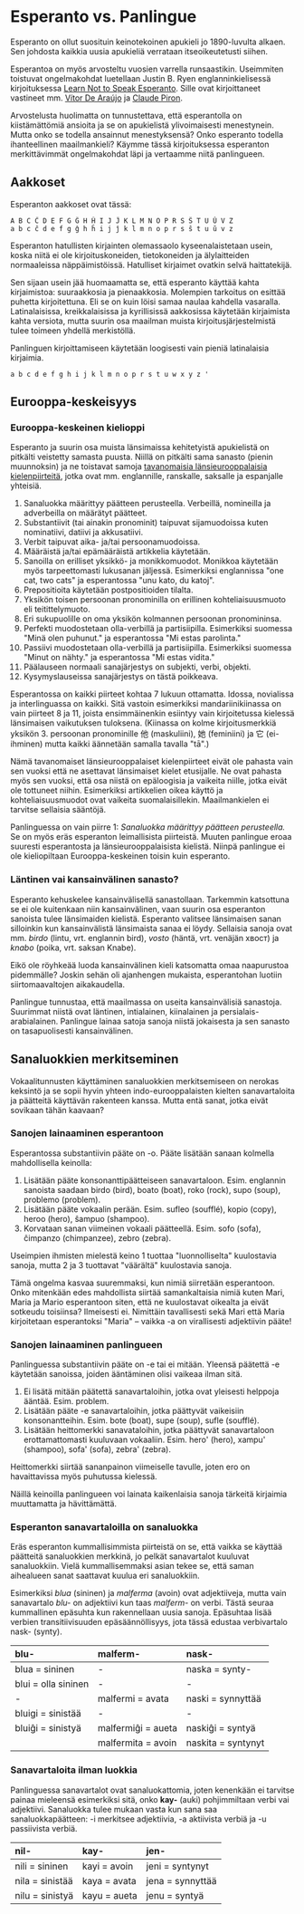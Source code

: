 # Esperanto vs. Panlingue

Esperanto on ollut suosituin keinotekoinen apukieli jo 1890-luvulta alkaen. Sen johdosta kaikkia uusia apukieliä verrataan itseoikeutetusti siihen.

Esperantoa on myös arvosteltu vuosien varrella runsaastikin. Useimmiten toistuvat ongelmakohdat luetellaan Justin B. Ryen englanninkielisessä kirjoituksessa [Learn Not to Speak Esperanto](http://jbr.me.uk/ranto/index.html). Sille ovat kirjoittaneet vastineet mm. [Vítor De Araújo](https://elmord.org/misc/kontrauranto/) ja [Claude Piron](http://claudepiron.free.fr/articlesenanglais/why.htm).

Arvostelusta huolimatta on tunnustettava, että esperantolla on kiistämättömiä ansioita ja se on apukielistä ylivoimaisesti menestynein. Mutta onko se todella ansainnut menestyksensä? Onko esperanto todella ihanteellinen maailmankieli? Käymme tässä kirjoituksessa esperanton merkittävimmät ongelmakohdat läpi ja vertaamme niitä panlingueen.



## Aakkoset

Esperanton aakkoset ovat tässä:

    A B C Ĉ D E F G Ĝ H Ĥ I J Ĵ K L M N O P R S Ŝ T U Ŭ V Z
    a b c ĉ d e f g ĝ h ĥ i j ĵ k l m n o p r s ŝ t u ŭ v z

Esperanton hatullisten kirjainten olemassaolo kyseenalaistetaan usein, koska niitä ei ole kirjoituskoneiden, tietokoneiden ja älylaitteiden normaaleissa näppäimistöissä. Hatulliset kirjaimet ovatkin selvä haittatekijä.

Sen sijaan usein jää huomaamatta se, että esperanto käyttää kahta kirjaimistoa: suuraakkosia ja pienaakkosia. Molempien tarkoitus on esittää puhetta kirjoitettuna. Eli se on kuin löisi samaa naulaa kahdella vasaralla. Latinalaisissa, kreikkalaisissa ja kyrillisissä aakkosissa käytetään kirjaimista kahta versiota, mutta suurin osa maailman muista kirjoitusjärjestelmistä tulee toimeen yhdellä merkistöllä.

Panlinguen kirjoittamiseen käytetään loogisesti vain pieniä latinalaisia kirjaimia.

    a b c d e f g h i j k l m n o p r s t u w x y z '



## Eurooppa-keskeisyys

### Eurooppa-keskeinen kielioppi

Esperanto ja suurin osa muista länsimaissa kehitetyistä apukielistä on pitkälti veistetty samasta puusta. Niillä on pitkälti sama sanasto (pienin muunnoksin) ja ne toistavat samoja [tavanomaisia länsieurooppalaisia kielenpiirteitä](http://www.joerg-rhiemeier.de/Conlang/sae.html), jotka ovat mm. englannille, ranskalle, saksalle ja espanjalle yhteisiä.

1. Sanaluokka määrittyy päätteen perusteella. Verbeillä, nomineilla ja adverbeilla on määrätyt päätteet.
2. Substantiivit (tai ainakin pronominit) taipuvat sijamuodoissa kuten nominatiivi, datiivi ja akkusatiivi.
3. Verbit taipuvat aika- ja/tai persoonamuodoissa.
4. Määräistä ja/tai epämääräistä artikkelia käytetään.
5. Sanoilla on erilliset yksikkö- ja monikkomuodot. Monikkoa käytetään myös tarpeettomasti lukusanan jäljessä. Esimerkiksi englannissa "one cat, two cats" ja esperantossa "unu kato, du katoj".
6. Prepositioita käytetään postpositioiden tilalta.
7. Yksikön toisen persoonan pronominilla on erillinen kohteliaisuusmuoto eli teitittelymuoto.
8. Eri sukupuolille on oma yksikön kolmannen persoonan pronomininsa.
9. Perfekti muodostetaan olla-verbillä ja partisiipilla. Esimerkiksi suomessa "Minä olen puhunut." ja esperantossa "Mi estas parolinta."
10. Passiivi muodostetaan olla-verbillä ja partisiipilla. Esimerkiksi suomessa "Minut on nähty." ja esperantossa "Mi estas vidita."
11. Päälauseen normaali sanajärjestys on subjekti, verbi, objekti.
12. Kysymyslauseissa sanajärjestys on tästä poikkeava.

Esperantossa on kaikki piirteet kohtaa 7 lukuun ottamatta. Idossa, novialissa ja interlinguassa on kaikki. Sitä vastoin esimerkiksi mandariinikiinassa on vain piirteet 8 ja 11, joista ensimmäinenkin esiintyy vain kirjoitetussa kielessä länsimaisen vaikutuksen tuloksena. (Kiinassa on kolme kirjoitusmerkkiä yksikön 3. persoonan pronominille 他 (maskuliini), 她 (feminiini) ja 它 (ei-ihminen) mutta kaikki äännetään samalla tavalla "tā".)

Nämä tavanomaiset länsieurooppalaiset kielenpiirteet eivät ole pahasta vain sen vuoksi että ne asettavat länsimaiset kielet etusijalle. Ne ovat pahasta myös sen vuoksi, että osa niistä on epäloogisia ja vaikeita niille, jotka eivät ole tottuneet niihin. Esimerkiksi artikkelien oikea käyttö ja kohteliaisuusmuodot ovat vaikeita suomalaisillekin. Maailmankielen ei tarvitse sellaisia sääntöjä.

Panlinguessa on vain piirre 1: _Sanaluokka määrittyy päätteen perusteella._ Se on myös eräs esperanton leimallisista piirteistä. Muuten panlingue eroaa suuresti esperantosta ja länsieurooppalaisista kielistä. Niinpä panlingue ei ole kieliopiltaan Eurooppa-keskeinen toisin kuin esperanto.


### Läntinen vai kansainvälinen sanasto?

Esperanto kehuskelee kansainvälisellä sanastollaan. Tarkemmin katsottuna se ei ole kuitenkaan niin kansainvälinen, vaan suurin osa esperanton sanoista tulee länsimaiden kielistä. Esperanto valitsee länsimaisen sanan silloinkin kun kansainvälistä länsimaista sanaa ei löydy. Sellaisia sanoja ovat mm. _birdo_ (lintu, vrt. englannin bird), _vosto_ (häntä, vrt. venäjän хвост) ja _knabo_ (poika, vrt. saksan Knabe).

Eikö ole röyhkeää luoda kansainvälinen kieli katsomatta omaa naapurustoa pidemmälle? Joskin sehän oli ajanhengen mukaista, esperantohan luotiin siirtomaavaltojen aikakaudella.

Panlingue tunnustaa, että maailmassa on useita kansainvälisiä sanastoja. Suurimmat niistä ovat läntinen, intialainen, kiinalainen ja persialais-arabialainen. Panlingue lainaa satoja sanoja niistä jokaisesta ja sen sanasto on tasapuolisesti kansainvälinen.



## Sanaluokkien merkitseminen

Vokaalitunnusten käyttäminen sanaluokkien merkitsemiseen on nerokas keksintö ja se sopii hyvin yhteen indo-eurooppalaisten kielten sanavartaloita ja päätteitä käyttävän rakenteen kanssa. Mutta entä sanat, jotka eivät sovikaan tähän kaavaan?

### Sanojen lainaaminen esperantoon

Esperantossa substantiivin pääte on -o. Pääte lisätään sanaan kolmella mahdollisella keinolla:

1. Lisätään pääte konsonanttipäätteiseen sanavartaloon. Esim. englannin sanoista saadaan birdo (bird), boato (boat), roko (rock), supo (soup), problemo (problem).
2. Lisätään pääte vokaalin perään. Esim. sufleo (soufflé), kopio (copy), heroo (hero), ŝampuo (shampoo).
3. Korvataan sanan viimeinen vokaali päätteellä. Esim. sofo (sofa), ĉimpanzo (chimpanzee), zebro (zebra).

Useimpien ihmisten mielestä keino 1 tuottaa "luonnolliselta" kuulostavia sanoja, mutta 2 ja 3 tuottavat "väärältä" kuulostavia sanoja.

Tämä ongelma kasvaa suuremmaksi, kun nimiä siirretään esperantoon. Onko mitenkään edes mahdollista siirtää samankaltaisia nimiä kuten Mari, Maria ja Mario esperantoon siten, että ne kuulostavat oikealta ja eivät sotkeudu toisiinsa? Ilmeisesti ei. Nimittäin tavallisesti sekä Mari että Maria kirjoitetaan esperantoksi "Maria" – vaikka -a on virallisesti adjektiivin pääte!

### Sanojen lainaaminen panlingueen

Panlinguessa substantiivin pääte on -e tai ei mitään. Yleensä päätettä -e käytetään sanoissa, joiden ääntäminen olisi vaikeaa ilman sitä.

1. Ei lisätä mitään päätettä sanavartaloihin, jotka ovat yleisesti helppoja ääntää. Esim. problem.
2. Lisätään pääte -e sanavartaloihin, jotka päättyvät vaikeisiin konsonantteihin. Esim. bote (boat), supe (soup), sufle (soufflé).
3. Lisätään heittomerkki sanavataloihin, jotka päättyvät sanavartaloon erottamattomasti kuuluvaan vokaaliin. Esim. hero' (hero), xampu' (shampoo), sofa' (sofa), zebra' (zebra).

Heittomerkki siirtää sananpainon viimeiselle tavulle, joten ero on havaittavissa myös puhutussa kielessä.

Näillä keinoilla panlingueen voi lainata kaikenlaisia sanoja tärkeitä kirjaimia muuttamatta ja hävittämättä.


### Esperanton sanavartaloilla on sanaluokka

Eräs esperanton kummallisimmista piirteistä on se, että vaikka se käyttää päätteitä sanaluokkien merkkinä, jo pelkät sanavartalot kuuluvat sanaluokkiin. Vielä kummallisemmaksi asian tekee se, että saman aihealueen sanat saattavat kuulua eri sanaluokkiin.

Esimerkiksi _blua_ (sininen) ja _malferma_ (avoin) ovat adjektiiveja, mutta vain sanavartalo _blu-_ on adjektiivi kun taas _malferm-_ on verbi. Tästä seuraa kummallinen epäsuhta kun rakennellaan uusia sanoja. Epäsuhtaa lisää verbien transitiivisuuden epäsäännöllisyys, jota tässä edustaa verbivartalo nask- (synty).

| blu-               | malferm-              | nask-                 |
|:-------------------|:----------------------|:----------------------|
| blua = sininen     | -                     | naska = synty-        |
| blui = olla sininen| -                     | -                     |
| -                  | malfermi = avata      | naski = synnyttää     |
| bluigi = sinistää  | -                     | -                     |
| bluiĝi = sinistyä  | malfermiĝi = aueta    | naskiĝi = syntyä      |
|                    | malfermita = avoin    | naskita = syntynyt    |


### Sanavartaloita ilman luokkia

Panlinguessa sanavartalot ovat sanaluokattomia, joten kenenkään ei tarvitse painaa mieleensä esimerkiksi sitä, onko  **kay-** (auki) pohjimmiltaan verbi vai adjektiivi. Sanaluokka tulee mukaan vasta kun sana saa sanaluokkapäätteen: -i merkitsee adjektiivia, -a aktiivista verbiä ja -u passiivista verbiä.

| nil-               | kay-              | jen-               |
|:-------------------|:------------------|:-------------------|
| nili = sininen     | kayi = avoin      | jeni = syntynyt    |
| nila = sinistää    | kaya = avata      | jena = synnyttää   |
| nilu = sinistyä    | kayu = aueta      | jenu = syntyä      |



